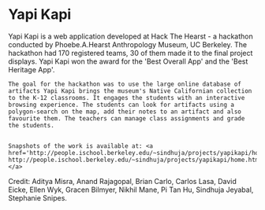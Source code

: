 <h1>Yapi Kapi</h1>
	
<p>
	Yapi Kapi is a web application developed at Hack The Hearst - a hackathon conducted by Phoebe.A.Hearst Anthropology Museum, UC Berkeley. The hackathon had 170 registered teams, 30 of them made it to the final project displays. Yapi Kapi won the award for the 'Best Overall App' and the 'Best Heritage App'.

	The goal for the hackathon was to use the large online database of artifacts Yapi Kapi brings the museum's Native Californian collection to the K-12 classrooms. It engages the students with an interactive browsing experience. The students can look for artifacts using a polygon-search on the map, add their notes to an artifact and also favourite them. The teachers can manage class assignments and grade the students.	


	Snapshots of the work is available at: <a href='http://people.ischool.berkeley.edu/~sindhuja/projects/yapikapi/home.html'> 
	http://people.ischool.berkeley.edu/~sindhuja/projects/yapikapi/home.html </a>
</p>

<p>
	Credit: Aditya Misra, Anand Rajagopal, Brian Carlo, Carlos Lasa, David Eicke, Ellen Wyk, Gracen Bilmyer, Nikhil Mane, Pi Tan Hu, Sindhuja Jeyabal, Stephanie Snipes.
</p>